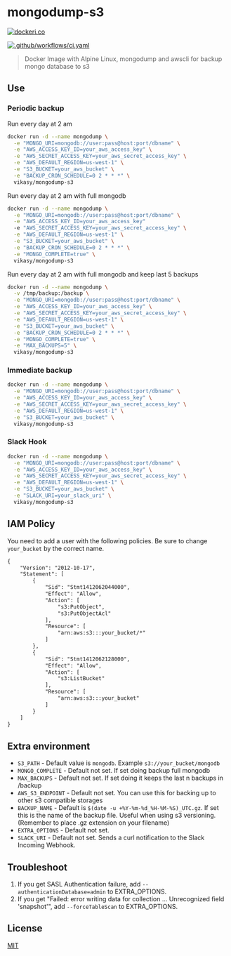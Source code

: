 # mongodump-s3

[![dockeri.co](http://dockeri.co/image/vikasy/mongodump-s3)](https://hub.docker.com/r/vikasy/mongodump-s3/)

[![.github/workflows/ci.yaml](https://github.com/vik-y/mongodump-s3/actions/workflows/ci.yaml/badge.svg)](https://github.com/vik-y/mongodump-s3/actions/workflows/ci.yaml)

> Docker Image with Alpine Linux, mongodump and awscli for backup mongo database to s3

## Use

### Periodic backup

Run every day at 2 am

```bash
docker run -d --name mongodump \
  -e "MONGO_URI=mongodb://user:pass@host:port/dbname" \
  -e "AWS_ACCESS_KEY_ID=your_aws_access_key" \
  -e "AWS_SECRET_ACCESS_KEY=your_aws_secret_access_key" \
  -e "AWS_DEFAULT_REGION=us-west-1" \
  -e "S3_BUCKET=your_aws_bucket" \
  -e "BACKUP_CRON_SCHEDULE=0 2 * * *" \
  vikasy/mongodump-s3
```

Run every day at 2 am with full mongodb

```bash
docker run -d --name mongodump \
  -e "MONGO_URI=mongodb://user:pass@host:port/dbname" \
  -e "AWS_ACCESS_KEY_ID=your_aws_access_key"
  -e "AWS_SECRET_ACCESS_KEY=your_aws_secret_access_key" \
  -e "AWS_DEFAULT_REGION=us-west-1" \
  -e "S3_BUCKET=your_aws_bucket" \
  -e "BACKUP_CRON_SCHEDULE=0 2 * * *" \
  -e "MONGO_COMPLETE=true" \
  vikasy/mongodump-s3
```

Run every day at 2 am with full mongodb and keep last 5 backups

```bash
docker run -d --name mongodump \
  -v /tmp/backup:/backup \
  -e "MONGO_URI=mongodb://user:pass@host:port/dbname" \
  -e "AWS_ACCESS_KEY_ID=your_aws_access_key" \
  -e "AWS_SECRET_ACCESS_KEY=your_aws_secret_access_key" \
  -e "AWS_DEFAULT_REGION=us-west-1" \
  -e "S3_BUCKET=your_aws_bucket" \
  -e "BACKUP_CRON_SCHEDULE=0 2 * * *" \
  -e "MONGO_COMPLETE=true" \
  -e "MAX_BACKUPS=5" \
  vikasy/mongodump-s3
```

### Immediate backup

```bash
docker run -d --name mongodump \
  -e "MONGO_URI=mongodb://user:pass@host:port/dbname" \
  -e "AWS_ACCESS_KEY_ID=your_aws_access_key" \
  -e "AWS_SECRET_ACCESS_KEY=your_aws_secret_access_key" \
  -e "AWS_DEFAULT_REGION=us-west-1" \
  -e "S3_BUCKET=your_aws_bucket" \
  vikasy/mongodump-s3
```

### Slack Hook
```bash
docker run -d --name mongodump \
  -e "MONGO_URI=mongodb://user:pass@host:port/dbname" \
  -e "AWS_ACCESS_KEY_ID=your_aws_access_key" \
  -e "AWS_SECRET_ACCESS_KEY=your_aws_secret_access_key" \
  -e "AWS_DEFAULT_REGION=us-west-1" \
  -e "S3_BUCKET=your_aws_bucket" \
  -e "SLACK_URI=your_slack_uri" \
  vikasy/mongodump-s3
```


## IAM Policy

You need to add a user with the following policies. Be sure to change `your_bucket` by the correct name.

```xml
{
    "Version": "2012-10-17",
    "Statement": [
        {
            "Sid": "Stmt1412062044000",
            "Effect": "Allow",
            "Action": [
                "s3:PutObject",
                "s3:PutObjectAcl"
            ],
            "Resource": [
                "arn:aws:s3:::your_bucket/*"
            ]
        },
        {
            "Sid": "Stmt1412062128000",
            "Effect": "Allow",
            "Action": [
                "s3:ListBucket"
            ],
            "Resource": [
                "arn:aws:s3:::your_bucket"
            ]
        }
    ]
}
```

## Extra environment

- `S3_PATH` - Default value is `mongodb`. Example `s3://your_bucket/mongodb`
- `MONGO_COMPLETE` - Default not set. If set doing backup full mongodb
- `MAX_BACKUPS` - Default not set. If set doing it keeps the last n backups in /backup
- `AWS_S3_ENDPOINT` - Default not set. You can use this for backing up to other s3 compatible storages
- `BACKUP_NAME` - Default is `$(date -u +%Y-%m-%d_%H-%M-%S)_UTC.gz`. If set this is the name of the backup file. Useful when using s3 versioning. (Remember to place .gz extension on your filename)
- `EXTRA_OPTIONS` - Default not set.
- `SLACK_URI` - Default not set. Sends a curl notification to the Slack Incoming Webhook.

## Troubleshoot

1. If you get SASL Authentication failure, add  `--authenticationDatabase=admin` to EXTRA_OPTIONS.
2. If you get "Failed: error writing data for collection ... Unrecognized field 'snapshot'", add `--forceTableScan` to EXTRA_OPTIONS.

## License

[MIT](https://tldrlegal.com/license/mit-license)
